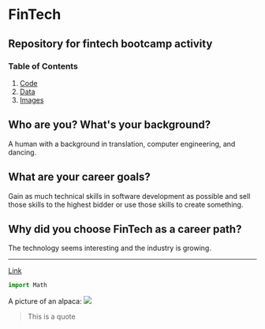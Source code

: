 # FinTech
## Repository for fintech bootcamp activity
### Table of Contents
1. [Code]("code/")
2. [Data]("data/")
3. [Images]("images/")

## Who are you? What's your background?
A human with a background in translation, computer engineering, and dancing.

## What are your career goals?
Gain as much technical skills in software development as possible and sell those skills to the highest bidder or use those skills to create
something.

## Why did you choose FinTech as a career path?
The technology seems interesting and the industry is growing.

---
[Link](www.google.com)

```python
import Math
```

A picture of an alpaca:
![](https://upload.wikimedia.org/wikipedia/commons/d/db/Alpaca_%2831562329701%29.jpg)

>This is a quote